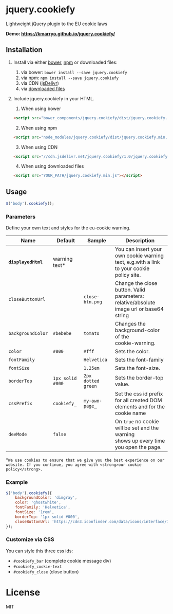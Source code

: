 # jquery.cookiefy
Lightweight jQuery plugin to the EU cookie laws

**Demo: https://kmarryo.github.io/jquery.cookiefy/**

## Installation

1. Install via either [bower](http://bower.io/), [npm](https://www.npmjs.com/) or downloaded files:
    1. via bower: `bower install --save jquery.cookiefy`
    2. via npm: `npm install --save jquery.cookiefy`
    3. via CDN ([jsDelivr](http://www.jsdelivr.com/projects/jquery.cookiefy))
    4. via [downloaded files](https://github.com/kmarryo/jquery.cookiefy/zipball/master)

2. Include jquery.cookiefy in your HTML.
    1. When using bower
    ```html
    <script src="bower_components/jquery.cookiefy/dist/jquery.cookiefy.min.js"></script>
    ```
    2. When using npm
    ```html
    <script src="node_modules/jquery.cookiefy/dist/jquery.cookiefy.min.js"></script>
    ```
    3. When using CDN
    ```html
    <script src="//cdn.jsdelivr.net/jquery.cookiefy/1.0/jquery.cookiefy.min.js"></script>
    ```
    4. When using downloaded files
    ```html
    <script src="YOUR_PATH/jquery.cookiefy.min.js"></script>
    ```

## Usage

```JavaScript
$('body').cookiefy();
```

### Parameters
Define your own text and styles for the eu-cookie warning.

| Name | Default | Sample | Description |
|---|---|---|---|
| **`displayedHtml`** | warning text* |  | You can insert your own cookie warning<br>text, e.g.with a link to your cookie policy site. |
| `closeButtonUrl` |   | `close-btn.png` | Change the close button. Valid parameters:<br>relative/absolute image url or base64 string  |
| `backgroundColor` | `#bebebe` | `tomato` | Changes the background-color of the<br>cookie-warning. |
| `color` | `#000` | `#fff` | Sets the color. |
| `fontFamily` | | `Helvetica` | Sets the font-family |
| `fontSize` |  | `1.25em` | Sets the font-size. |
| `borderTop` | `1px solid #000` | `2px dotted green` | Sets the border-top value. |
| `cssPrefix` | `cookiefy_` | `my-own-page_` | Set the css id prefix for all created DOM<br>elements and for the cookie name |
| `devMode` | `false`  |  | On `true` no cookie will be set and the warning<br>shows up every time you open the page.  |

*`We use cookies to ensure that we give you the best experience on our website. If you continue, you agree with <strong>our cookie policy</strong>.`

### Example
```JavaScript
$('body').cookiefy({
    backgroundColor: 'dimgray',
    color: 'ghostwhite',
    fontFamily: 'Helvetica',
    fontSize: '1rem',
    borderTop: '1px solid #000',
    closeButtonUrl: 'https://cdn3.iconfinder.com/data/icons/interface/100/close_button_1-512.png'
});
```

### Customize via CSS
You can style this three css ids:
- `#cookiefy_bar` (complete cookie message div)
- `#cookiefy_cookie-text`
- `#cookiefy_close` (close button)

# License
MIT